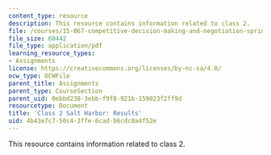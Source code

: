 ```yaml
---
content_type: resource
description: This resource contains information related to class 2.
file: /courses/15-067-competitive-decision-making-and-negotiation-spring-2011/4b43e7c750c43ffe6cadb6cdc0a4f52e_MIT15_067S11_Cl2_Sa_Ha_RE.pdf
file_size: 60442
file_type: application/pdf
learning_resource_types:
- Assignments
license: https://creativecommons.org/licenses/by-nc-sa/4.0/
ocw_type: OCWFile
parent_title: Assignments
parent_type: CourseSection
parent_uid: 0ebbd238-3ebb-f9f8-921b-159023f2ff9d
resourcetype: Document
title: 'Class 2 Salt Harbor: Results'
uid: 4b43e7c7-50c4-3ffe-6cad-b6cdc0a4f52e
---
```

This resource contains information related to class 2.